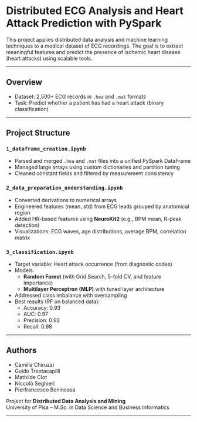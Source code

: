 # Distributed ECG Analysis and Heart Attack Prediction with PySpark

This project applies distributed data analysis and machine learning techniques to a medical dataset of ECG recordings. The goal is to extract meaningful features and predict the presence of ischemic heart disease (heart attacks) using scalable tools.

---

## Overview

- Dataset: 2,500+ ECG records in `.hea` and `.mat` formats
- Task: Predict whether a patient has had a heart attack (binary classification)

---

## Project Structure

### `1_dataframe_creation.ipynb`
- Parsed and merged `.hea` and `.mat` files into a unified PySpark DataFrame
- Managed large arrays using custom dictionaries and partition tuning
- Cleaned constant fields and filtered by measurement consistency

### `2_data_preparation_understanding.ipynb`
- Converted derivations to numerical arrays
- Engineered features (mean, std) from ECG leads grouped by anatomical region
- Added HR-based features using **NeuroKit2** (e.g., BPM mean, R-peak detection)
- Visualizations: ECG waves, age distributions, average BPM, correlation matrix

### `3_classification.ipynb`
- Target variable: Heart attack occurrence (from diagnostic codes)
- Models:  
  - **Random Forest** (with Grid Search, 5-fold CV, and feature importance)
  - **Multilayer Perceptron (MLP)** with tuned layer architecture
- Addressed class imbalance with oversampling
- Best results (RF on balanced data):
  - Accuracy: 0.93  
  - AUC: 0.97  
  - Precision: 0.92  
  - Recall: 0.98

---

## Authors

- Camilla Chiruzzi
- Guido Trentacapilli
- Mathilde Clot  
- Niccolò Seghieri  
- Pierfrancesco Benincasa  


Project for **Distributed Data Analysis and Mining**  
University of Pisa – M.Sc. in Data Science and Business Informatics  

---
